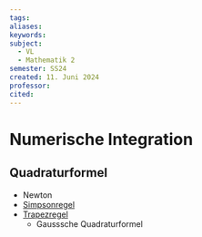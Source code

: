 ```yaml
---
tags: 
aliases: 
keywords: 
subject:
  - VL
  - Mathematik 2
semester: SS24
created: 11. Juni 2024
professor:
cited:
---
```

 
# Numerische Integration

## Quadraturformel

- Newton 
- [Simpsonregel](../../Simpsonregel.md)
- [Trapezregel](../../Trapezregel.md)
  - Gausssche Quadraturformel